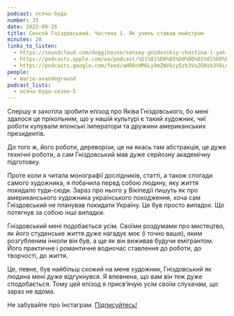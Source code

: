 ```yaml
---
podcast: псяча-буда
number: 35
date: 2022-09-26
title: Сенсей Гніздовський. Частина 1. Як учень ставав майстром
minutes: 28
links_to_listen:
  - https://soundcloud.com/doggihouse/sensey-gnzdovskiy-chastina-1-yak-uchen-stavav-maystrom
  - https://podcasts.apple.com/ua/podcast/%D1%81%D0%B5%D0%BD%D1%81%D0%B5%D0%B9-%D0%B3%D0%BD%D1%96%D0%B7%D0%B4%D0%BE%D0%B2%D1%81%D1%8C%D0%BA%D0%B8%D0%B9-%D1%87%D0%B0%D1%81%D1%82%D0%B8%D0%BD%D0%B0-1-%D1%8F%D0%BA-%D1%83%D1%87%D0%B5%D0%BD%D1%8C-%D1%81%D1%82%D0%B0%D0%B2%D0%B0%D0%B2-%D0%BC%D0%B0%D0%B9%D1%81%D1%82%D1%80%D0%BE%D0%BC/id1525117216?i=1000580688359
  - https://podcasts.google.com/feed/aHR0cHM6Ly9mZWVkcy5zb3VuZGNsb3VkLmNvbS91c2Vycy9zb3VuZGNsb3VkOnVzZXJzOjg1ODUxNjI2NS9zb3VuZHMucnNz/episode/dGFnOnNvdW5kY2xvdWQsMjAxMDp0cmFja3MvMTM1MTMyODU4NA?sa=X&ved=0CA0QkfYCahcKEwiwx67qmrv8AhUAAAAAHQAAAAAQAQ
people:
  - marie-avandegraund
podcast_lists:
  - псяча-буда-сезон-5
---
```


Спершу я захотіла зробити епізод про Яківа Гніздовського, бо мені здалося це
прікольним, що у нашій культурі є такий художник, чиї роботи купували японські
імператори та дружини американських президентів.

До того ж, його роботи, дереворізи, це на якась там абстракція, це дуже
технічні роботи, а сам Гніздовський мав дуже серйозну академічну підготовку.

Проте коли я читала монографії дослідників, статті, а також спогади самого
художника, я побачила перед собою людину, яку життя покидало туди-сюди. Зараз
про нього у Вікіпедії пишуть як про американського художника українського
походження, хоча сам Гніздовський не планував покидати Україну. Це був просто
випадок. Що потягнув за собою інші випадки.

Гніздовський мені подобається усім. Своїми роздумами про мистецтво, як його
студенське життя дуже нагадує моє (і точно ваше), яким розгубленим інколи він
був, а ще як він виживав будучи емігрантом. Його практичне і романтичне
водночас ставлення до роботи, до творчості, до життя.

Це, певне, був найбільш схожий на мене художник, Гніздовський як людина мені
дуже відгукнувся. Я впевнена, що вам він теж дуже сподобається. Тому цей епізод
я присв’ячую усім своїм слухачам, що зараз не вдома.

Не забувайте про Інстаграм. [Підписуйтесь!][1]

[1]: https://www.instagram.com/psyachabuda_host/
